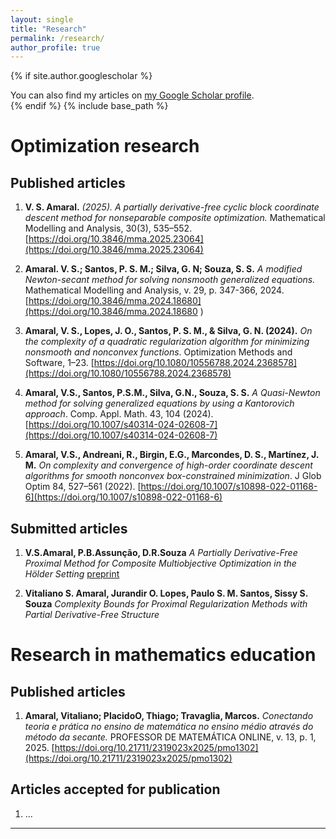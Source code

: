 ```yaml
---
layout: single
title: "Research"
permalink: /research/
author_profile: true
---
```

{% if site.author.googlescholar %}
  <div class="wordwrap">You can also find my articles on <a href="{{site.author.googlescholar}}">my Google Scholar profile</a>.</div>
{% endif %}
{% include base_path %}

# Optimization research
## Published articles

1. **V. S. Amaral.** *(2025). A partially derivative-free cyclic block coordinate descent method for nonseparable composite optimization.* Mathematical Modelling and Analysis, 30(3), 535–552. [https://doi.org/10.3846/mma.2025.23064](https://doi.org/10.3846/mma.2025.23064)

1. **Amaral. V. S.; Santos, P. S. M.; Silva, G. N; Souza, S. S.** *A modified Newton-secant method for solving nonsmooth generalized equations.* Mathematical Modelling and Analysis, v. 29, p. 347-366, 2024. [https://doi.org/10.3846/mma.2024.18680](https://doi.org/10.3846/mma.2024.18680 )

1. **Amaral, V. S., Lopes, J. O., Santos, P. S. M., & Silva, G. N. (2024).** *On the complexity of a quadratic regularization algorithm for minimizing nonsmooth and nonconvex functions*. Optimization Methods and Software, 1–23. [https://doi.org/10.1080/10556788.2024.2368578](https://doi.org/10.1080/10556788.2024.2368578)

1. **Amaral, V.S., Santos, P.S.M., Silva, G.N., Souza, S. S.** *A Quasi-Newton method for solving generalized equations by using a Kantorovich approach*. Comp. Appl. Math. 43, 104 (2024). [https://doi.org/10.1007/s40314-024-02608-7](https://doi.org/10.1007/s40314-024-02608-7) 

1. **Amaral, V.S., Andreani, R., Birgin, E.G., Marcondes, D. S., Martínez, J. M.** *On complexity and convergence of high-order coordinate descent algorithms for smooth nonconvex box-constrained minimization*. J Glob Optim 84, 527–561 (2022). 
 [https://doi.org/10.1007/s10898-022-01168-6](https://doi.org/10.1007/s10898-022-01168-6)

## Submitted articles

1. **V.S.Amaral, P.B.Assunção, D.R.Souza** *A Partially Derivative-Free Proximal Method for Composite Multiobjective Optimization in the Hölder Setting* [preprint](
https://doi.org/10.48550/arXiv.2508.20071)

1. **Vitaliano S. Amaral, Jurandir O. Lopes, Paulo S. M. Santos,
Sissy S. Souza** *Complexity Bounds for Proximal Regularization
Methods with Partial Derivative-Free Structure*




# Research in mathematics education
## Published articles

1. **Amaral, Vitaliano; PlacidoO, Thiago; Travaglia, Marcos.** *Conectando teoria e prática no ensino de matemática no ensino médio através do método da secante.* PROFESSOR DE MATEMÁTICA ONLINE, v. 13, p. 1, 2025. [https://doi.org/10.21711/2319023x2025/pmo1302](https://doi.org/10.21711/2319023x2025/pmo1302)
   
## Articles accepted for publication

1. ...
---
